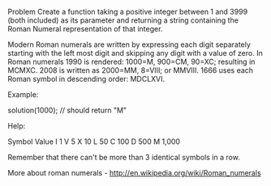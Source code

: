 Problem
Create a function taking a positive integer between 1 and 3999 (both included) as its parameter and returning a string containing
the Roman Numeral representation of that integer.

Modern Roman numerals are written by expressing each digit separately starting with the left most digit and skipping any digit with a value of zero.
In Roman numerals 1990 is rendered: 1000=M, 900=CM, 90=XC; resulting in MCMXC.
2008 is written as 2000=MM, 8=VIII; or MMVIII.
1666 uses each Roman symbol in descending order: MDCLXVI.

Example:

  solution(1000); // should return "M"


Help:

  Symbol    Value
I          1
V          5
X          10
L          50
C          100
D          500
M          1,000

Remember that there can't be more than 3 identical symbols in a row.

More about roman numerals - http://en.wikipedia.org/wiki/Roman_numerals
